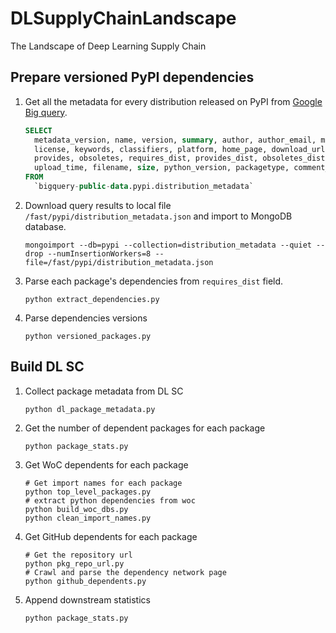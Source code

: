 # DLSupplyChainLandscape
The Landscape of Deep Learning Supply Chain

## Prepare versioned PyPI dependencies   
1. Get all the metadata for every distribution released on PyPI from [Google Big query](https://console.cloud.google.com/marketplace/product/gcp-public-data-pypi/pypi).
    ```SQL
    SELECT
      metadata_version, name, version, summary, author, author_email, maintainer, maintainer_email,
      license, keywords, classifiers, platform, home_page, download_url, requires_python, requires,
      provides, obsoletes, requires_dist, provides_dist, obsoletes_dist, requires_external, project_urls,
      upload_time, filename, size, python_version, packagetype, comment_text
    FROM
      `bigquery-public-data.pypi.distribution_metadata`
    ```

2. Download query results to local file `/fast/pypi/distribution_metadata.json` and import to MongoDB database.
    ```shell
    mongoimport --db=pypi --collection=distribution_metadata --quiet --drop --numInsertionWorkers=8 --file=/fast/pypi/distribution_metadata.json
    ```

3. Parse each package's dependencies from `requires_dist` field.
    ```shell
    python extract_dependencies.py
    ```

4. Parse dependencies versions
    ```shell
    python versioned_packages.py
    ```
## Build DL SC
1. Collect package metadata from DL SC
    ```shell
    python dl_package_metadata.py
    ```
2. Get the number of dependent packages for each package
    ```shell
    python package_stats.py
    ```
3. Get WoC dependents for each package
    ```shell
    # Get import names for each package
    python top_level_packages.py
    # extract python dependencies from woc
    python build_woc_dbs.py
    python clean_import_names.py
    ```
4. Get GitHub dependents for each package
    ```shell
    # Get the repository url
    python pkg_repo_url.py
    # Crawl and parse the dependency network page
    python github_dependents.py
    ```
5. Append downstream statistics
    ```shell
    python package_stats.py
    ```